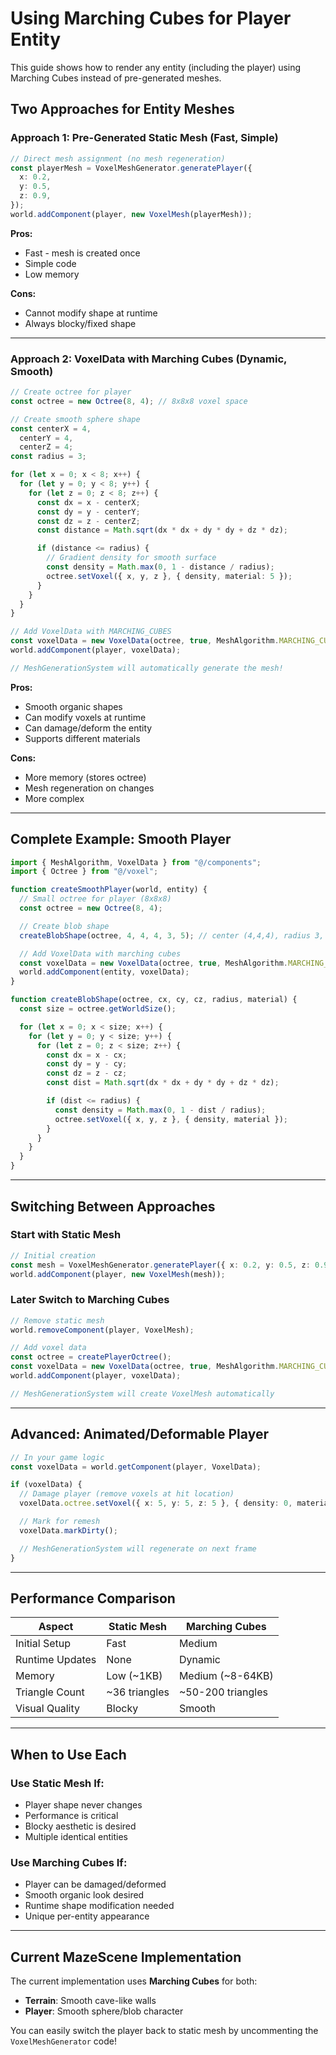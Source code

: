 # Using Marching Cubes for Player Entity

This guide shows how to render any entity (including the player) using Marching Cubes instead of pre-generated meshes.

## Two Approaches for Entity Meshes

### **Approach 1: Pre-Generated Static Mesh** (Fast, Simple)

```typescript
// Direct mesh assignment (no mesh regeneration)
const playerMesh = VoxelMeshGenerator.generatePlayer({
  x: 0.2,
  y: 0.5,
  z: 0.9,
});
world.addComponent(player, new VoxelMesh(playerMesh));
```

**Pros:**

- Fast - mesh is created once
- Simple code
- Low memory

**Cons:**

- Cannot modify shape at runtime
- Always blocky/fixed shape

---

### **Approach 2: VoxelData with Marching Cubes** (Dynamic, Smooth)

```typescript
// Create octree for player
const octree = new Octree(8, 4); // 8x8x8 voxel space

// Create smooth sphere shape
const centerX = 4,
  centerY = 4,
  centerZ = 4;
const radius = 3;

for (let x = 0; x < 8; x++) {
  for (let y = 0; y < 8; y++) {
    for (let z = 0; z < 8; z++) {
      const dx = x - centerX;
      const dy = y - centerY;
      const dz = z - centerZ;
      const distance = Math.sqrt(dx * dx + dy * dy + dz * dz);

      if (distance <= radius) {
        // Gradient density for smooth surface
        const density = Math.max(0, 1 - distance / radius);
        octree.setVoxel({ x, y, z }, { density, material: 5 });
      }
    }
  }
}

// Add VoxelData with MARCHING_CUBES
const voxelData = new VoxelData(octree, true, MeshAlgorithm.MARCHING_CUBES);
world.addComponent(player, voxelData);

// MeshGenerationSystem will automatically generate the mesh!
```

**Pros:**

- Smooth organic shapes
- Can modify voxels at runtime
- Can damage/deform the entity
- Supports different materials

**Cons:**

- More memory (stores octree)
- Mesh regeneration on changes
- More complex

---

## Complete Example: Smooth Player

```typescript
import { MeshAlgorithm, VoxelData } from "@/components";
import { Octree } from "@/voxel";

function createSmoothPlayer(world, entity) {
  // Small octree for player (8x8x8)
  const octree = new Octree(8, 4);

  // Create blob shape
  createBlobShape(octree, 4, 4, 4, 3, 5); // center (4,4,4), radius 3, material 5

  // Add VoxelData with marching cubes
  const voxelData = new VoxelData(octree, true, MeshAlgorithm.MARCHING_CUBES);
  world.addComponent(entity, voxelData);
}

function createBlobShape(octree, cx, cy, cz, radius, material) {
  const size = octree.getWorldSize();

  for (let x = 0; x < size; x++) {
    for (let y = 0; y < size; y++) {
      for (let z = 0; z < size; z++) {
        const dx = x - cx;
        const dy = y - cy;
        const dz = z - cz;
        const dist = Math.sqrt(dx * dx + dy * dy + dz * dz);

        if (dist <= radius) {
          const density = Math.max(0, 1 - dist / radius);
          octree.setVoxel({ x, y, z }, { density, material });
        }
      }
    }
  }
}
```

---

## Switching Between Approaches

### Start with Static Mesh

```typescript
// Initial creation
const mesh = VoxelMeshGenerator.generatePlayer({ x: 0.2, y: 0.5, z: 0.9 });
world.addComponent(player, new VoxelMesh(mesh));
```

### Later Switch to Marching Cubes

```typescript
// Remove static mesh
world.removeComponent(player, VoxelMesh);

// Add voxel data
const octree = createPlayerOctree();
const voxelData = new VoxelData(octree, true, MeshAlgorithm.MARCHING_CUBES);
world.addComponent(player, voxelData);

// MeshGenerationSystem will create VoxelMesh automatically
```

---

## Advanced: Animated/Deformable Player

```typescript
// In your game logic
const voxelData = world.getComponent(player, VoxelData);

if (voxelData) {
  // Damage player (remove voxels at hit location)
  voxelData.octree.setVoxel({ x: 5, y: 5, z: 5 }, { density: 0, material: 0 });

  // Mark for remesh
  voxelData.markDirty();

  // MeshGenerationSystem will regenerate on next frame
}
```

---

## Performance Comparison

| Aspect          | Static Mesh   | Marching Cubes    |
| --------------- | ------------- | ----------------- |
| Initial Setup   | Fast          | Medium            |
| Runtime Updates | None          | Dynamic           |
| Memory          | Low (~1KB)    | Medium (~8-64KB)  |
| Triangle Count  | ~36 triangles | ~50-200 triangles |
| Visual Quality  | Blocky        | Smooth            |

---

## When to Use Each

### Use Static Mesh If:

- Player shape never changes
- Performance is critical
- Blocky aesthetic is desired
- Multiple identical entities

### Use Marching Cubes If:

- Player can be damaged/deformed
- Smooth organic look desired
- Runtime shape modification needed
- Unique per-entity appearance

---

## Current MazeScene Implementation

The current implementation uses **Marching Cubes** for both:

- **Terrain**: Smooth cave-like walls
- **Player**: Smooth sphere/blob character

You can easily switch the player back to static mesh by uncommenting the `VoxelMeshGenerator` code!

